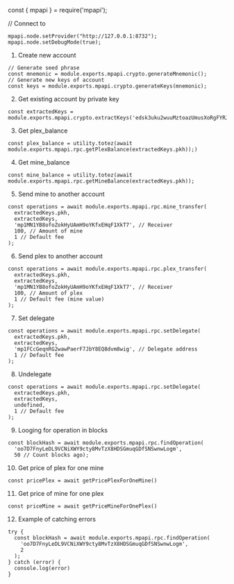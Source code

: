const { mpapi } = require('mpapi');

// Connect to 
<pre><code>mpapi.node.setProvider("http://127.0.0.1:8732");
mpapi.node.setDebugMode(true);</code></pre>

1. Create new account
<pre><code>// Generate seed phrase
const mnemonic = module.exports.mpapi.crypto.generateMnemonic();
// Generate new keys of account
const keys = module.exports.mpapi.crypto.generateKeys(mnemonic);</code></pre>

2. Get existing account by private key
<pre><code>const extractedKeys = module.exports.mpapi.crypto.extractKeys('edsk3uku2wuuMztoazUmusXoRgFYRJyPyN9QYdoPDZo6JEKM3QMd5t');</code></pre>

3. Get plex_balance
<pre><code>const plex_balance = utility.totez(await module.exports.mpapi.rpc.getPlexBalance(extractedKeys.pkh));)</code></pre>

4. Get mine_balance
<pre><code>const mine_balance = utility.totez(await module.exports.mpapi.rpc.getMineBalance(extractedKeys.pkh));</code></pre>

5. Send mine to another account
<pre><code>const operations = await module.exports.mpapi.rpc.mine_transfer(
  extractedKeys.pkh, 
  extractedKeys, 
  'mp1MN1YB8ofoZokHyUAmH9oYKfxEHqF1XkT7', // Receiver
  100, // Amount of mine
  1 // Default fee
);</code></pre>

6. Send plex to another account
<pre><code>const operations = await module.exports.mpapi.rpc.plex_transfer(
  extractedKeys.pkh, 
  extractedKeys, 
  'mp1MN1YB8ofoZokHyUAmH9oYKfxEHqF1XkT7', // Receiver
  100, // Amount of plex
  1 // Default fee (mine value)
);</code></pre>

7. Set delegate
<pre><code>const operations = await module.exports.mpapi.rpc.setDelegate(
  extractedKeys.pkh, 
  extractedKeys, 
  'mp1FCcGeqnRG2wawPaerF7JbY8EQ8dvm8wig', // Delegate address
  1 // Default fee
);</code></pre>

8. Undelegate
<pre><code>const operations = await module.exports.mpapi.rpc.setDelegate(
  extractedKeys.pkh, 
  extractedKeys, 
  undefined, 
  1 // Default fee
);</code></pre>

9. Looging for operation in blocks
<pre><code>const blockHash = await module.exports.mpapi.rpc.findOperation(
  'oo7D7FnyLeDL9VCNiXWY9cty8MvTzX8HDSGmuqGDfSNSwnwLogm',
  50 // Count blocks ago);</code></pre>

10. Get price of plex for one mine
<pre><code>const pricePlex = await getPricePlexForOneMine()</code></pre>

11. Get price of mine for one plex
<pre><code>const priceMine = await getPriceMineForOnePlex()</code></pre>

12. Example of catching errors
<pre><code>try {
  const blockHash = await module.exports.mpapi.rpc.findOperation(
    'oo7D7FnyLeDL9VCNiXWY9cty8MvTzX8HDSGmuqGDfSNSwnwLogm',
    2
  );
} catch (error) {
  console.log(error)
}</code></pre>
